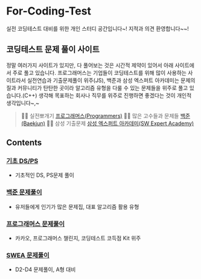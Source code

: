 # For-Coding-Test
 실전 코딩테스트 대비를 위한 개인 스터디 공간입니다~! 지적과 의견 환영합니다~~!

## 코딩테스트 문제 풀이 사이트
정말 여러가지 사이트가 있지만, 다 풀어보는 것은 시간적 제약이 있어서 아래 사이트에서 주로 풀고 있습니다. 프로그래머스는 기업들이 코딩테스트를 위해 많이 사용하는 사이트라서 실전연습과 기출문제풀이 위주(JS), 백준과 삼성 엑스퍼트 아카데미는 문제의 질과 커뮤니티가 탄탄한 곳이라 알고리즘 유형을 다룰 수 있는 문제들을 위주로 풀고 있습니다.(C++) 생각해 목표하는 회사나 직무를 위주로 진행하면 좋겠다는 것이 개인적 생각입니다~,~
>   👊🏻 실전뽀개기 [프로그래머스(Programmers)](https://programmers.co.kr/)
>   🙏🏻 많은 고수들과 문제들 [백준(Baekjun)](https://www.acmicpc.net/)
>   ✍🏻 삼성 기출문제 [삼성 엑스퍼트 아카데미(SW Expert Academy)](https://swexpertacademy.com/main/main.do)
## Contents
### [기초 DS/PS](https://github.com/ss-won/For-Coding-Test/blob/master/Basic/basic.md)
- 기초적인 DS, PS문제 풀이
### [백준 문제풀이](https://github.com/ss-won/For-Coding-Test/blob/master/Baekjun/readme.md)  
- 유저들에게 인기가 많은 문제집, 대표 알고리즘 활용 유형
### [프로그래머스 문제풀이]()  
- 카카오, 프로그래머스 챌린지, 코딩테스트 코득점 Kit 위주
### [SWEA 문제풀이]()
- D2-D4 문제풀이, A형 대비


